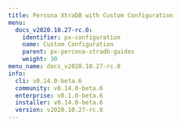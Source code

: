 ```yaml
---
title: Percona XtraDB with Custom Configuration
menu:
  docs_v2020.10.27-rc.0:
    identifier: px-configuration
    name: Custom Configuration
    parent: px-percona-xtradb-guides
    weight: 30
menu_name: docs_v2020.10.27-rc.0
info:
  cli: v0.14.0-beta.6
  community: v0.14.0-beta.6
  enterprise: v0.1.0-beta.6
  installer: v0.14.0-beta.6
  version: v2020.10.27-rc.0
---
```


